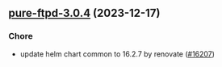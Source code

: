 

## [pure-ftpd-3.0.4](https://github.com/truecharts/charts/compare/pure-ftpd-3.0.3...pure-ftpd-3.0.4) (2023-12-17)

### Chore

- update helm chart common to 16.2.7 by renovate ([#16207](https://github.com/truecharts/charts/issues/16207))
  
  